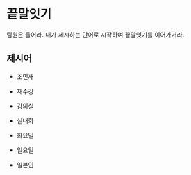 # 끝말잇기

팀원은 들어라. 내가 제시하는 단어로 시작하여 끝말잇기를 이어가거라.



## 제시어

- 조민재
- 재수강
- 강의실
- 실내화
- 화요일
- 일요일

- 일본인